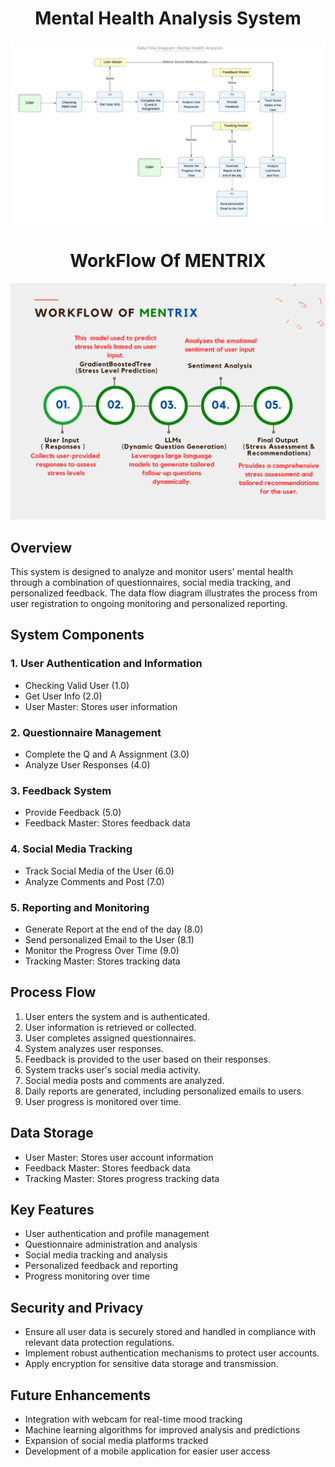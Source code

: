 
<h1 align="center">Mental Health Analysis System</h1>

![alt text](https://github.com/Avirupsett/Mental-Health-Analysis/blob/master/Data%20flow%20diagram_%20Level%202.png)

<h1 align="center"> WorkFlow Of MENTRIX </h1>

![alt text](https://github.com/Avirupsett/Mental-Health-Analysis/blob/9d01b8dd8758dd72b60e14da21186ed4e19749fb/Neutral%20Flowchart%20Template.png)
## Overview
This system is designed to analyze and monitor users' mental health through a combination of questionnaires, social media tracking, and personalized feedback. The data flow diagram illustrates the process from user registration to ongoing monitoring and personalized reporting.

## System Components

### 1. User Authentication and Information
- Checking Valid User (1.0)
- Get User Info (2.0)
- User Master: Stores user information

### 2. Questionnaire Management
- Complete the Q and A Assignment (3.0)
- Analyze User Responses (4.0)

### 3. Feedback System
- Provide Feedback (5.0)
- Feedback Master: Stores feedback data

### 4. Social Media Tracking
- Track Social Media of the User (6.0)
- Analyze Comments and Post (7.0)

### 5. Reporting and Monitoring
- Generate Report at the end of the day (8.0)
- Send personalized Email to the User (8.1)
- Monitor the Progress Over Time (9.0)
- Tracking Master: Stores tracking data

## Process Flow

1. User enters the system and is authenticated.
2. User information is retrieved or collected.
3. User completes assigned questionnaires.
4. System analyzes user responses.
5. Feedback is provided to the user based on their responses.
6. System tracks user's social media activity.
7. Social media posts and comments are analyzed.
8. Daily reports are generated, including personalized emails to users.
9. User progress is monitored over time.

## Data Storage
- User Master: Stores user account information
- Feedback Master: Stores feedback data
- Tracking Master: Stores progress tracking data

## Key Features
- User authentication and profile management
- Questionnaire administration and analysis
- Social media tracking and analysis
- Personalized feedback and reporting
- Progress monitoring over time

## Security and Privacy
- Ensure all user data is securely stored and handled in compliance with relevant data protection regulations.
- Implement robust authentication mechanisms to protect user accounts.
- Apply encryption for sensitive data storage and transmission.

## Future Enhancements
- Integration with webcam for real-time mood tracking
- Machine learning algorithms for improved analysis and predictions
- Expansion of social media platforms tracked
- Development of a mobile application for easier user access

